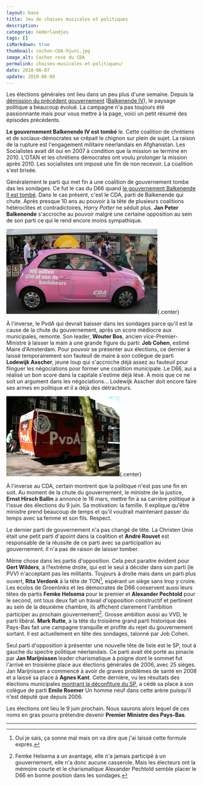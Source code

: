 ```yaml
---
layout: base
title: Jeu de chaises musicales et politiques
description: 
categorie: nederlandjes
tags: []
isMarkdown: true
thumbnail: cochon-CDA-9juni.jpg
image_alt: Cochon rose du CDA
permalink: chaises-musicales-et-politiques/
date: 2010-06-07
update: 2010-06-08
---
```




Les élections générales ont lieu dans un peu plus d'une semaine. Depuis la [démission du précédent gouvernement](/balkenende-iv-est-tombe) ([Balkenende IV](/nieuw-kabinet-balkenende-iv)), le paysage politique a beaucoup évolué. La campagne n'a pas toujours été passionnante mais pour vous mettre à la page, voici un petit résumé des épisodes précédents.

**Le gouvernement Balkenende IV est tombé** le. Cette coalition de chrétiens et de sociaux-démocrates se crêpait le chignon sur plein de sujet. La raison de la rupture est l'engagement militaire néerlandais en Afghanistan. Les Socialistes avait dit oui en 2007 à condition que la mission se termine en 2010. L'OTAN et les chrétiens démocrates ont voulu prolonger la mission après 2010. Les socialistes ont imposé une fin de non recevoir. La coalition s'est brisée.

Généralement le parti qui met fin à une coalition de gouvernement tombe das les sondages. Ce fut le cas du D66 quand [le gouvernement Balkenende II est tombé](/balkenende-ii-est-tombe). Dans le cas présent, c'est le CDA, parti de Balkenende qui chute. Après presque 10 ans au pouvoir à la tête de plusieurs coalitions hétéroclites et contradictoires, *Harry Potter* ne séduit plus. **Jan Peter Balkenende** s'accroche au pouvoir malgré une certaine opposition au sein de son parti ce qui le rend encore moins sympathique.

![Cochon rose du CDA](cochon-CDA-9juni.jpg){.center}

À l'inverse, le PvdA qui devrait baisser dans les sondages parce qu'il est la cause de la chute du gouvernement, après un score médiocre aux municipales, remonte. Son leader, **Wouter Bos**, ancien vice-Premier-Ministre à laisser la main à une grande figure du parti: **Job Cohen**, estimé Maire d'Amsterdam. Pour pouvoir se présenter aux élections, ce dernier à laissé temporairement son fauteuil de maire à son collègue de parti **Lodewijk Asscher**, jeune loup qui s'accroche déjà assez au fauteuil pour flinguer les négociations pour former une coalition municipale. Le D66, aui a réalisé un bon score dans la capitale s'estime déjà lésé. À mois que ce ne soit un argument dans les négociations... Lodewijk Asscher doit encore faire ses armes en politique et il a déjà des détracteurs.

![caravane du PvdA](caravane-pvda.jpg){.center}

À l'inverse au CDA, certain montrent que la politique n'est pas une fin en soit. Au moment de la chute du gouvernement, le ministre de la justice, **Ernst Hirsch Ballin** a annoncé le 16 mars, mettre fin à sa carrière politique à l'issue des élections du 9 juin. Sa motivation: la famille. Il explique qu'être ministre prend beaucoup de temps et qu'il voudrait maintenant passer du temps avec sa femme et son fils. Respect.

Le dernier parti de gouvernement n'a pas changé de tête. La Christen Unie était une petit parti d'apoint dans la coalition et **André Rouvet** est responsable de la réussite de ce parti avec sa participation au gouvernement. Il n'a pas de raison de laisser tomber.

Même chose dans les partis d'opposition. Cela peut paraitre évident pour **Gert Wilders**, à l?extrême droite, qui est le seul à décider dans son parti (le PVV) n'acceptant pas les militants. Toujours à droite mais dans un parti plus ouvert, **Rita Verdonk** à la tête de TON[^1], espérant un siège sans trop y croire. Les écolos de Groenlinks et les démocrates de D66 conservent aussi leurs têtes de partis **Femke Helsema** pour le premier et **Alexander Pechtold** pour le second, ont tous deux fait un travail d'opposition constructif et pertinent au sein de la deuxième chambre, ils affichent clairement l'ambition participer au prochain gouvernement[^2]. Grosse ambition aussi au VVD, le parti libéral. **Mark Rutte**, à la tête du troisième grand parti historique des Pays-Bas fait une campagne tranquille et profite du rejet du gouvernement sortant. Il est actuellement en tête des sondages, talonné par Job Cohen.

Seul parti d'opposition à présenter une nouvelle tête de liste est le SP, tout à gauche du spectre politique néerlandais. Ce parti avait été porté au pinacle par **Jan Marijnissen** leader charismatique à poigne dont le sommet fut l'arrivé en troisième place aux élections générales de 2006, avec 25 sièges. Jan Marijnissen a commencé à avoir de graves problèmes de santé en 2008 et a laissé sa place à **Agnes Kant**. Cette dernière, vu les résultats des élections municipales [montrant la déconfiture du SP](/les-pays-bas-basculent-a-droite), a cédé sa place à son colègue de parti **Emile Roemer** Un homme neuf dans cette arène puisqu'il n'est député que depuis 2006.

Les élections ont lieu le 9 juin prochain. Nous saurons alors lequel de ces noms en gras pourra prétendre devenir **Premier Ministre des Pays-Bas**.

---
[^1]: Oui je sais, ça sonne mal mais on va dire que j'ai laissé cette formule exprès.
[^2]: Femke Helsema a un avantage, elle n'a jamais participé à un gouvernement, elle n'a donc aucune casserole. Mais les électeurs ont la mémoire courte et le charismatique Alexander Pechtold semble placer le D66 en bonne position dans les sondages.